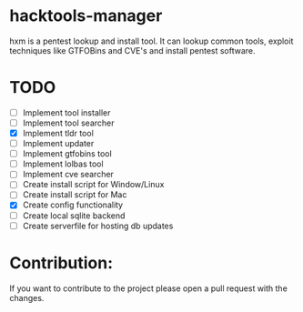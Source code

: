 # hacktools-manager

hxm is a pentest lookup and install tool. It can lookup common tools, exploit techniques like GTFOBins and CVE's and install pentest software.

# TODO

-   [ ] Implement tool installer
-   [ ] Implement tool searcher
-   [x] Implement tldr tool
-   [ ] Implement updater
-   [ ] Implement gtfobins tool
-   [ ] Implement lolbas tool
-   [ ] Implement cve searcher
-   [ ] Create install script for Window/Linux
-   [ ] Create install script for Mac
-   [x] Create config functionality
-   [ ] Create local sqlite backend
-   [ ] Create serverfile for hosting db updates

# Contribution:

If you want to contribute to the project please open a pull request with the changes.
